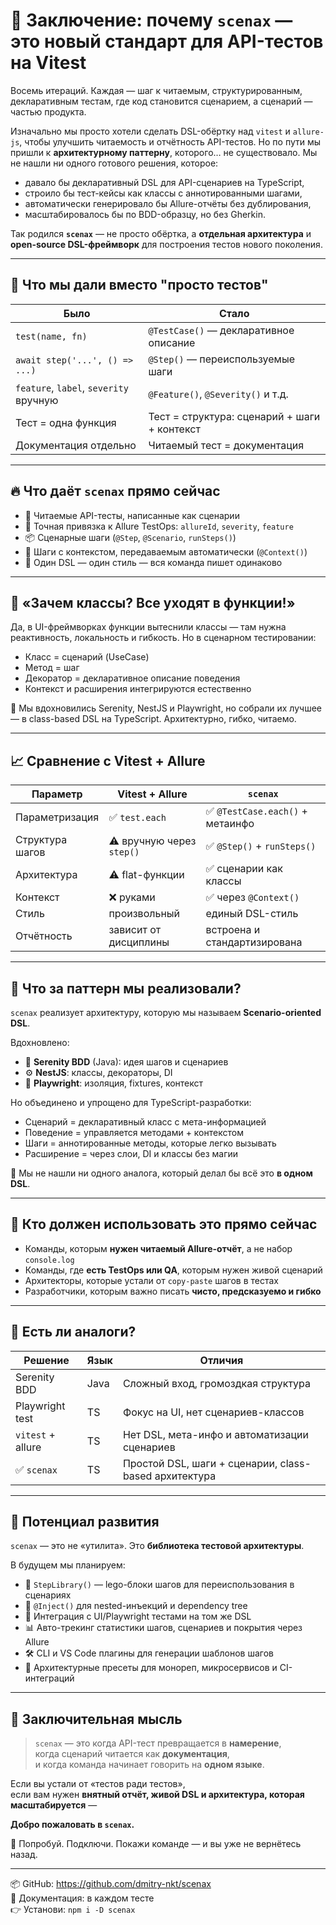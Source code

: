 # 🏁 Заключение: почему `scenax` — это новый стандарт для API-тестов на Vitest

Восемь итераций. Каждая — шаг к читаемым, структурированным, декларативным тестам, где код становится сценарием, а сценарий — частью продукта.

Изначально мы просто хотели сделать DSL-обёртку над `vitest` и `allure-js`, чтобы улучшить читаемость и отчётность API-тестов. Но по пути мы пришли к **архитектурному паттерну**, которого… не существовало. Мы не нашли ни одного готового решения, которое:

- давало бы декларативный DSL для API-сценариев на TypeScript,
- строило бы тест-кейсы как классы с аннотированными шагами,
- автоматически генерировало бы Allure-отчёты без дублирования,
- масштабировалось бы по BDD-образцу, но без Gherkin.

Так родился **`scenax`** — не просто обёртка, а **отдельная архитектура** и **open-source DSL-фреймворк** для построения тестов нового поколения.

---

## 🧠 Что мы дали вместо "просто тестов"

| Было                                     | Стало                                      |
| ---------------------------------------- | ------------------------------------------ |
| `test(name, fn)`                         | `@TestCase()` — декларативное описание     |
| `await step('...', () => ...)`           | `@Step()` — переиспользуемые шаги          |
| `feature`, `label`, `severity` вручную   | `@Feature()`, `@Severity()` и т.д.         |
| Тест = одна функция                      | Тест = структура: сценарий + шаги + контекст |
| Документация отдельно                    | Читаемый тест = документация               |

---

## 🔥 Что даёт `scenax` прямо сейчас

- 🧩 Читаемые API-тесты, написанные как сценарии
- 🎯 Точная привязка к Allure TestOps: `allureId`, `severity`, `feature`
- 📦 Сценарные шаги (`@Step`, `@Scenario`, `runSteps()`)
- 🧠 Шаги с контекстом, передаваемым автоматически (`@Context()`)
- 🧪 Один DSL — один стиль — вся команда пишет одинаково

---

## 🤔 «Зачем классы? Все уходят в функции!»

Да, в UI-фреймворках функции вытеснили классы — там нужна реактивность, локальность и гибкость. Но в сценарном тестировании:

- Класс = сценарий (UseCase)
- Метод = шаг
- Декоратор = декларативное описание поведения
- Контекст и расширения интегрируются естественно

📌 Мы вдохновились Serenity, NestJS и Playwright, но собрали их лучшее — в class-based DSL на TypeScript. Архитектурно, гибко, читаемо.

---

## 📈 Сравнение с Vitest + Allure

| Параметр              | Vitest + Allure                   | `scenax`                                 |
|-----------------------|-----------------------------------|------------------------------------------|
| Параметризация        | ✅ `test.each`                    | ✅ `@TestCase.each()` + метаинфо         |
| Структура шагов       | ⚠️ вручную через `step()`         | ✅ `@Step()` + `runSteps()`              |
| Архитектура           | ⚠️ flat-функции                  | ✅ сценарии как классы                   |
| Контекст              | ❌ руками                        | ✅ через `@Context()`                    |
| Стиль                 | произвольный                     | единый DSL-стиль                        |
| Отчётность            | зависит от дисциплины            | встроена и стандартизирована             |

---

## 🧱 Что за паттерн мы реализовали?

`scenax` реализует архитектуру, которую мы называем **Scenario-oriented DSL**.

Вдохновлено:
- 🧠 **Serenity BDD** (Java): идея шагов и сценариев
- ⚙️ **NestJS**: классы, декораторы, DI
- 🧪 **Playwright**: изоляция, fixtures, контекст

Но объединено и упрощено для TypeScript-разработки:

- Сценарий = декларативный класс с мета-информацией
- Поведение = управляется методами + контекстом
- Шаги = аннотированные методы, которые легко вызывать
- Расширение = через слои, DI и классы без магии

📌 Мы не нашли ни одного аналога, который делал бы всё это **в одном DSL**.

---

## 🤝 Кто должен использовать это прямо сейчас

- Команды, которым **нужен читаемый Allure-отчёт**, а не набор `console.log`
- Команды, где **есть TestOps или QA**, которым нужен живой сценарий
- Архитекторы, которые устали от `copy-paste` шагов в тестах
- Разработчики, которым важно писать **чисто, предсказуемо и гибко**

---

## 🤖 Есть ли аналоги?

| Решение           | Язык  | Отличия                                                        |
|-------------------|--------|-----------------------------------------------------------------|
| Serenity BDD      | Java   | Сложный вход, громоздкая структура                             |
| Playwright test   | TS     | Фокус на UI, нет сценариев-классов                             |
| `vitest` + allure | TS     | Нет DSL, мета-инфо и автоматизации сценариев                   |
| ✅ `scenax`        | TS     | Простой DSL, шаги + сценарии, class-based архитектура          |

---

## 🚀 Потенциал развития

`scenax` — это не «утилита». Это **библиотека тестовой архитектуры**.

В будущем мы планируем:

- 🧱 `StepLibrary()` — lego-блоки шагов для переиспользования в сценариях
- 🧬 `@Inject()` для nested-инъекций и dependency tree
- 🧠 Интеграция с UI/Playwright тестами на том же DSL
- 📊 Авто-трекинг статистики шагов, сценариев и покрытия через Allure
- 🛠️ CLI и VS Code плагины для генерации шаблонов шагов
- 🧭 Архитектурные пресеты для монореп, микросервисов и CI-интеграций

---

## 💬 Заключительная мысль

> `scenax` — это когда API-тест превращается в **намерение**,  
> когда сценарий читается как **документация**,  
> и когда команда начинает говорить на **одном языке**.

Если вы устали от «тестов ради тестов»,  
если вам нужен **внятный отчёт, живой DSL и архитектура, которая масштабируется** —

**Добро пожаловать в `scenax`.**

🚀 Попробуй. Подключи. Покажи команде — и вы уже не вернётесь назад.

---

📦 GitHub: https://github.com/dmitry-nkt/scenax  
🧪 Документация: в каждом тесте  
👉 Установи: `npm i -D scenax`
